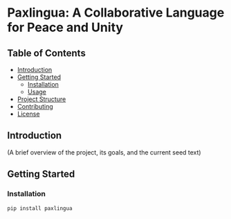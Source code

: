 # Paxlingua: A Collaborative Language for Peace and Unity

## Table of Contents
- [Introduction](#introduction)
- [Getting Started](#getting-started)
  - [Installation](#installation)
  - [Usage](#usage)
- [Project Structure](#project-structure)
- [Contributing](#contributing)
- [License](#license)

## Introduction
(A brief overview of the project, its goals, and the current seed text)

## Getting Started

### Installation
```bash
pip install paxlingua
